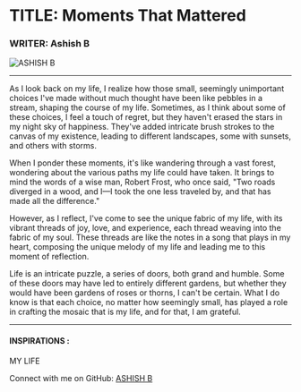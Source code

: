 # TITLE: Moments That Mattered

### WRITER: Ashish B

![ASHISH B](https://github.com/ASHISH-28-02/P_._P/blob/main/IMAGES/20230507_125453.jpg)

---

As I look back on my life, I realize how those small, seemingly unimportant choices I've made without much thought have been like pebbles in a stream, shaping the course of my life. Sometimes, as I think about some of these choices, I feel a touch of regret, but they haven't erased the stars in my night sky of happiness. They've added intricate brush strokes to the canvas of my existence, leading to different landscapes, some with sunsets, and others with storms.


When I ponder these moments, it's like wandering through a vast forest, wondering about the various paths my life could have taken.  It brings to mind the words of a wise man, Robert Frost, who once said, "Two roads diverged in a wood, and I—I took the one less traveled by, and that has made all the difference."


However, as I reflect, I've come to see the unique fabric of my life, with its vibrant threads of joy, love, and experience, each thread weaving into the fabric of my soul. These threads are like the notes in a song that plays in my heart, composing the unique melody of my life and leading me to this moment of reflection.

Life is an intricate puzzle, a series of doors, both grand and humble. Some of these doors may have led to entirely different gardens, but whether they would have been gardens of roses or thorns, I can't be certain. What I do know is that each choice, no matter how seemingly small, has played a role in crafting the mosaic that is my life, and for that, I am grateful.

---

#### INSPIRATIONS : 
MY LIFE

Connect with me on GitHub: [ASHISH B](https://github.com/ASHISH-28-02)
